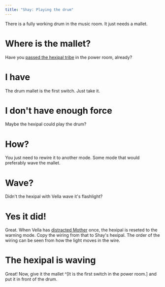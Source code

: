 ```yaml
---
title: "Shay: Playing the drum"
---
```


There is a fully working drum in the music room. It just needs a mallet.

# Where is the mallet?
Have you [passed the hexipal tribe](040-pass-hexipals.md) in the power room, already?

# I have
The drum mallet is the first switch. Just take it.

# I don't have enough force
Maybe the hexipal could play the drum?

# How?
You just need to rewire it to another mode. Some mode that would preferably wave the mallet.

# Wave?
Didn't the hexipal with Vella wave it's flashlight?

# Yes it did!
Great. When Vella has [distracted Mother](036-distract-mother.md) once, the hexipal is reseted to the warning mode. Copy the wiring from that to Shay's hexipal.
The order of the wiring can be seen from how the light moves in the wire.

# The hexipal is waving
Great! Now, give it the mallet ^[It is the first switch in the power room.] and put it in front of the drum.
